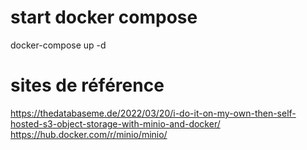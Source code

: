 # start docker compose
docker-compose up -d

# sites de référence
https://thedatabaseme.de/2022/03/20/i-do-it-on-my-own-then-self-hosted-s3-object-storage-with-minio-and-docker/
https://hub.docker.com/r/minio/minio/
